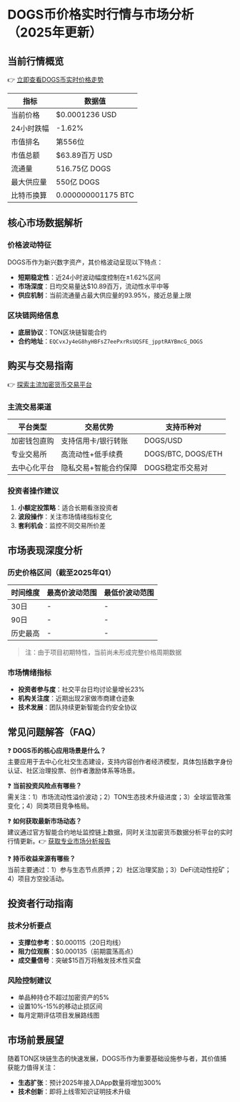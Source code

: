 # DOGS币价格实时行情与市场分析（2025年更新）

## 当前行情概览
👉 [立即查看DOGS币实时价格走势](https://bit.ly/okx_welcome)

| 指标          | 数据值               |
|---------------|----------------------|
| 当前价格      | $0.0001236 USD       |
| 24小时跌幅    | -1.62%               |
| 市值排名      | 第556位              |
| 市值总额      | $63.89百万 USD       |
| 流通量        | 516.75亿 DOGS        |
| 最大供应量    | 550亿 DOGS           |
| 比特币换算    | 0.000000001175 BTC    |

## 核心市场数据解析
### 价格波动特征
DOGS币作为新兴数字资产，其价格波动呈现以下特点：
- **短期稳定性**：近24小时波动幅度控制在±1.62%区间
- **市场深度**：日均交易量达$10.89百万，流动性水平中等
- **供应机制**：当前流通量占最大供应量的93.95%，接近总量上限

### 区块链网络信息
- **底层协议**：TON区块链智能合约
- **合约地址**：`EQCvxJy4eG8hyHBFsZ7eePxrRsUQSFE_jpptRAYBmcG_DOGS`

## 购买与交易指南
👉 [探索主流加密货币交易平台](https://bit.ly/okx_welcome)

### 主流交易渠道
| 平台类型          | 交易优势                  | 支持币种对       |
|-------------------|---------------------------|------------------|
| 加密钱包直购      | 支持信用卡/银行转账       | DOGS/USD         |
| 专业交易所        | 高流动性+低手续费         | DOGS/BTC, DOGS/ETH|
| 去中心化平台      | 隐私交易+智能合约保障     | DOGS稳定币交易对 |

### 投资者操作建议
1. **小额定投策略**：适合长期看涨投资者
2. **波段操作**：关注市场情绪指标变化
3. **套利机会**：监控不同交易所价差

## 市场表现深度分析
### 历史价格区间（截至2025年Q1）
| 时间维度       | 最高价波动范围       | 最低价波动范围       |
|----------------|----------------------|----------------------|
| 30日           | -                    | -                    |
| 90日           | -                    | -                    |
| 历史最高       | -                    | -                    |

> 注：由于项目初期特性，当前尚未形成完整价格周期数据

### 市场情绪指标
- **投资者参与度**：社交平台日均讨论量增长23%
- **机构关注度**：近期出现2家做市商建仓迹象
- **技术发展**：团队持续更新智能合约安全协议

## 常见问题解答（FAQ）
❓ **DOGS币的核心应用场景是什么？**  
主要应用于去中心化社交生态建设，支持内容创作者经济模型，具体包括数字身份认证、社区治理投票、创作者激励体系等场景。

❓ **当前投资风险点有哪些？**  
需关注：1）市场流动性溢价波动；2）TON生态技术升级进度；3）全球监管政策变化；4）同类项目竞争格局。

❓ **如何获取最新市场动态？**  
建议通过官方智能合约地址监控链上数据，同时关注加密货币数据分析平台的实时行情更新。👉 [获取专业市场分析报告](https://bit.ly/okx_welcome)

❓ **持币收益来源有哪些？**  
当前主要通过：1）参与生态节点质押；2）社区治理奖励；3）DeFi流动性挖矿；4）项目方空投活动。

## 投资者行动指南
### 技术分析要点
- **支撑位参考**：$0.000115（20日均线）
- **阻力位观察**：$0.000135（前期震荡高点）
- **成交量信号**：突破$15百万将触发技术性买盘

### 风险控制建议
- 单品种持仓不超过加密资产的5%
- 设置10%-15%的移动止损区间
- 每月定期评估项目发展路线图

## 市场前景展望
随着TON区块链生态的快速发展，DOGS币作为重要基础设施参与者，其价值捕获能力值得关注：
- **生态扩张**：预计2025年接入DApp数量将增加300%
- **技术创新**：即将上线零知识证明技术升级